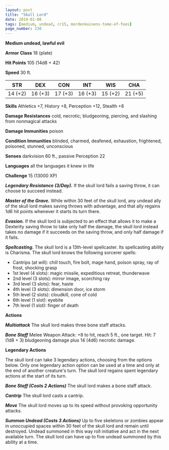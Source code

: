 ```yaml
---
layout: post
title: "Skull Lord"
date: 2019-01-08
tags: [medium, undead, cr15, mordenkainens-tome-of-foes]
page_number: 230
---
```


**Medium undead, lawful evil**

**Armor Class** 18 (plate)

**Hit Points** 105  (14d8 + 42)

**Speed** 30 ft.

|   STR   |   DEX   |   CON   |   INT   |   WIS   |   CHA   |
|:-------:|:-------:|:-------:|:-------:|:-------:|:-------:|
| 14 (+2) | 16 (+3) | 17 (+3) | 16 (+3) | 15 (+2) | 21 (+5) |

**Skills** Athletics +7, History +8, Perception +12, Stealth +8

**Damage Resistances** cold, necrotic; bludgeoning, piercing, and slashing from nonmagical attacks

**Damage Immunities** poison

**Condition Immunities** blinded, charmed, deafened, exhaustion, frightened, poisoned, stunned, unconscious

**Senses** darkvision 60 ft., passive Perception 22

**Languages** all the languages it knew in life

**Challenge** 15 (13000 XP)

***Legendary Resistance (3/Day).*** If the skull lord fails a saving throw, it can choose to succeed instead.

***Master of the Grave.*** While within 30 feet of the skull lord, any undead ally of the skull lord makes saving throws with advantage, and that ally regains 1d6 hit points whenever it starts its turn there.

***Evasion.*** If the skull lord is subjected to an effect that allows it to make a Dexterity saving throw to take only half the damage, the skull lord instead takes no damage if it succeeds on the saving throw, and only half damage if it fails.

***Spellcasting.*** The skull lord is a 13th-level spellcaster. Its spellcasting ability is Charisma. The skull lord knows the following sorcerer spells:
* Cantrips (at will): chill touch, fire bolt, mage hand, poison spray, ray of frost, shocking grasp
* 1st level (4 slots): magic missile, expeditious retreat, thunderwave
* 2nd level (3 slots): mirror image, scorching ray
* 3rd level (3 slots): fear, haste
* 4th level (3 slots): dimension door, ice storm
* 5th level (2 slots): cloudkill, cone of cold
* 6th level (1 slot): eyebite
* 7th level (1 slot): finger of death

**Actions**

***Multiattack*** The skull lord makes three bone staff attacks.

***Bone Staff*** Melee Weapon Attack: +8 to hit, reach 5 ft., one target. Hit: 7 (1d8 + 3) bludgeoning damage plus 14 (4d6) necrotic damage.

**Legendary Actions**

The skull lord can take 3 legendary actions, choosing from the options below. Only one legendary action option can be used at a time and only at the end of another creature's turn. The skull lord regains spent legendary actions at the start of its turn.

***Bone Staff (Costs 2 Actions)*** The skull lord makes a bone staff attack.

***Cantrip*** The skull lord casts a cantrip.

***Move*** The skull lord moves up to its speed without provoking opportunity attacks.

***Summon Undead (Costs 3 Actions)*** Up to five skeletons or zombies appear in unoccupied spaces within 30 feet of the skull lord and remain until destroyed. Undead summoned in this way roll initiative and act in the next available turn. The skull lord can have up to five undead summoned by this ability at a time.